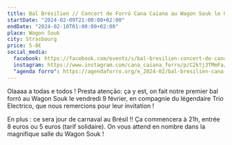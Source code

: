 ```yaml
---
title: Bal Brésilien // Concert de Forró Cana Caiana au Wagon Souk le 09/02/2024
startDate: "2024-02-09T21:00:00+02:00"
endDate: "2024-02-10T01:00:00+02:00"
place: Wagon Souk
city: Strasbourg
price: 5-8€
social_media:
  facebook: https://facebook.com/events/s/bal-bresilien-concert-de-cana-/1544664543042952/
  instagram: https://www.instagram.com/cana_caiana_forro/p/C2ktj3TMmFa/
  "agenda forro": https://agendaforro.org/e_2024-02/bal-bresilien-cana-caiana_889.html
---
```


Olaaaa a todas e todos ! Presta atenção: ça y est, on fait notre premier bal forró au Wagon Souk le vendredi 9 février, en compagnie du légendaire Trio Electrico, que nous remercions pour leur invitation !

En plus : ce sera jour de carnaval au Brésil !! Ça commencera à 21h, entrée 8 euros ou 5 euros (tarif solidaire). On vous attend en nombre dans la magnifique salle du Wagon Souk !
